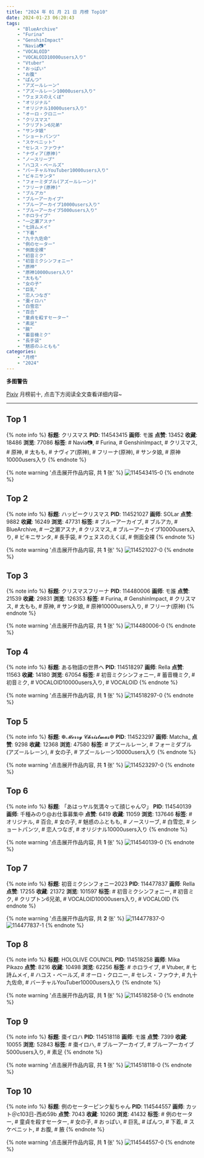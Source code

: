```yaml
---
title: "2024 年 01 月 21 日 月榜 Top10"
date: 2024-01-23 06:20:43
tags:
    - "BlueArchive"
    - "Furina"
    - "GenshinImpact"
    - "Navia📷"
    - "VOCALOID"
    - "VOCALOID10000users入り"
    - "Vtuber"
    - "おっぱい"
    - "お腹"
    - "ぱんつ"
    - "アズールレーン"
    - "アズールレーン10000users入り"
    - "ウェヌスのえくぼ"
    - "オリジナル"
    - "オリジナル10000users入り"
    - "オーロ・クロニー"
    - "クリスマス"
    - "クリプトン6兄弟"
    - "サンタ娘"
    - "ショートパンツ"
    - "スケベニット"
    - "セレス・ファウナ"
    - "ナヴィア(原神)"
    - "ノースリーブ"
    - "ハコス・ベールズ"
    - "バーチャルYouTuber10000users入り"
    - "ビキニサンタ"
    - "フォーミダブル(アズールレーン)"
    - "フリーナ(原神)"
    - "ブルアカ"
    - "ブルーアーカイブ"
    - "ブルーアーカイブ10000users入り"
    - "ブルーアーカイブ5000users入り"
    - "ホロライブ"
    - "一之瀬アスナ"
    - "七詩ムメイ"
    - "下着"
    - "九十九佐命"
    - "例のセーター"
    - "側面全裸"
    - "初音ミク"
    - "初音ミクシンフォニー"
    - "原神"
    - "原神10000users入り"
    - "太もも"
    - "女の子"
    - "巨乳"
    - "恋人つなぎ"
    - "棗イロハ"
    - "白雪恋"
    - "百合"
    - "童貞を殺すセーター"
    - "素足"
    - "腋"
    - "蓄音機ミク"
    - "長手袋"
    - "魅惑のふともも"
categories:
    - "月榜"
    - "2024"
---
```


<i class="fa fa-triangle-exclamation"></i>**多图警告**<i class="fa fa-triangle-exclamation"></i>

[Pixiv](https://www.pixiv.net/) 月榜前十, 点击下方阅读全文查看详细内容~

<!-- more -->

---

## Top 1

{% note info %}
**标题**: クリスマス
**PID**: 114543415 **画师**: モ誰
**点赞**: 13452 **收藏**: 18486 **浏览**: 77086
**标签**: # Navia📷, # Furina, # GenshinImpact, # クリスマス, # 原神, # 太もも, # ナヴィア(原神), # フリーナ(原神), # サンタ娘, # 原神10000users入り
{% endnote %}

{% note warning '点击展开作品内容, 共 **1** 张' %}
![114543415-0](https://i.pixiv.re/img-original/img/2023/12/25/19/00/06/114543415_p0.jpg)
{% endnote %}

## Top 2

{% note info %}
**标题**: ハッピークリスマス
**PID**: 114521027 **画师**: SOLar
**点赞**: 9882 **收藏**: 16249 **浏览**: 47731
**标签**: # ブルーアーカイブ, # ブルアカ, # BlueArchive, # 一之瀬アスナ, # クリスマス, # ブルーアーカイブ10000users入り, # ビキニサンタ, # 長手袋, # ウェヌスのえくぼ, # 側面全裸
{% endnote %}

{% note warning '点击展开作品内容, 共 **1** 张' %}
![114521027-0](https://i.pixiv.re/img-original/img/2023/12/25/00/41/26/114521027_p0.png)
{% endnote %}

## Top 3

{% note info %}
**标题**: クリスマスフリーナ
**PID**: 114480006 **画师**: モ誰
**点赞**: 21539 **收藏**: 29831 **浏览**: 126353
**标签**: # Furina, # GenshinImpact, # クリスマス, # 太もも, # 原神, # サンタ娘, # 原神10000users入り, # フリーナ(原神)
{% endnote %}

{% note warning '点击展开作品内容, 共 **1** 张' %}
![114480006-0](https://i.pixiv.re/img-original/img/2023/12/24/00/42/50/114480006_p0.jpg)
{% endnote %}

## Top 4

{% note info %}
**标题**: ある物語の世界へ
**PID**: 114518297 **画师**: Rella
**点赞**: 11563 **收藏**: 14180 **浏览**: 67054
**标签**: # 初音ミクシンフォニー, # 蓄音機ミク, # 初音ミク, # VOCALOID10000users入り, # VOCALOID
{% endnote %}

{% note warning '点击展开作品内容, 共 **1** 张' %}
![114518297-0](https://i.pixiv.re/img-original/img/2023/12/25/00/00/38/114518297_p0.png)
{% endnote %}

## Top 5

{% note info %}
**标题**: ❆𝓜𝓮𝓻𝓻𝔂 𝓒𝓱𝓻𝓲𝓼𝓽𝓶𝓪𝓼❆
**PID**: 114523297 **画师**: Matcha_
**点赞**: 9298 **收藏**: 12368 **浏览**: 47580
**标签**: # アズールレーン, # フォーミダブル(アズールレーン), # 女の子, # アズールレーン10000users入り
{% endnote %}

{% note warning '点击展开作品内容, 共 **1** 张' %}
![114523297-0](https://i.pixiv.re/img-original/img/2023/12/25/01/42/57/114523297_p0.jpg)
{% endnote %}

## Top 6

{% note info %}
**标题**: 「あはっヤル気満々って顔じゃん♡」
**PID**: 114540139 **画师**: 千種みのり@お仕事募集中
**点赞**: 6419 **收藏**: 11059 **浏览**: 137646
**标签**: # オリジナル, # 百合, # 女の子, # 魅惑のふともも, # ノースリーブ, # 白雪恋, # ショートパンツ, # 恋人つなぎ, # オリジナル10000users入り
{% endnote %}

{% note warning '点击展开作品内容, 共 **1** 张' %}
![114540139-0](https://i.pixiv.re/img-original/img/2023/12/25/17/15/41/114540139_p0.jpg)
{% endnote %}

## Top 7

{% note info %}
**标题**: 初音ミクシンフォニー2023
**PID**: 114477837 **画师**: Rella
**点赞**: 17255 **收藏**: 21372 **浏览**: 101597
**标签**: # 初音ミクシンフォニー, # 初音ミク, # クリプトン6兄弟, # VOCALOID10000users入り, # VOCALOID
{% endnote %}

{% note warning '点击展开作品内容, 共 **2** 张' %}
![114477837-0](https://i.pixiv.re/img-original/img/2023/12/24/00/00/57/114477837_p0.png)
![114477837-1](https://i.pixiv.re/img-original/img/2023/12/24/00/00/57/114477837_p1.png)
{% endnote %}

## Top 8

{% note info %}
**标题**: HOLOLIVE COUNCIL
**PID**: 114518258 **画师**: Mika Pikazo
**点赞**: 8216 **收藏**: 10498 **浏览**: 62256
**标签**: # ホロライブ, # Vtuber, # 七詩ムメイ, # ハコス・ベールズ, # オーロ・クロニー, # セレス・ファウナ, # 九十九佐命, # バーチャルYouTuber10000users入り
{% endnote %}

{% note warning '点击展开作品内容, 共 **1** 张' %}
![114518258-0](https://i.pixiv.re/img-original/img/2023/12/25/00/00/30/114518258_p0.png)
{% endnote %}

## Top 9

{% note info %}
**标题**: 棗イロハ
**PID**: 114518118 **画师**: モ誰
**点赞**: 7399 **收藏**: 10055 **浏览**: 52843
**标签**: # 棗イロハ, # ブルーアーカイブ, # ブルーアーカイブ5000users入り, # 素足
{% endnote %}

{% note warning '点击展开作品内容, 共 **1** 张' %}
![114518118-0](https://i.pixiv.re/img-original/img/2023/12/25/00/00/05/114518118_p0.jpg)
{% endnote %}

## Top 10

{% note info %}
**标题**: 例のセーターピンク髪ちゃん
**PID**: 114544557 **画师**: カット＠c103日-西め59b
**点赞**: 7043 **收藏**: 10260 **浏览**: 41432
**标签**: # 例のセーター, # 童貞を殺すセーター, # 女の子, # おっぱい, # 巨乳, # ぱんつ, # 下着, # スケベニット, # お腹, # 腋
{% endnote %}

{% note warning '点击展开作品内容, 共 **1** 张' %}
![114544557-0](https://i.pixiv.re/img-original/img/2023/12/25/19/33/03/114544557_p0.jpg)
{% endnote %}
